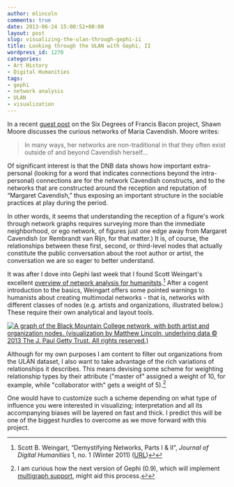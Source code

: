 ```yaml
---
author: mlincoln
comments: true
date: 2013-06-24 15:00:52+00:00
layout: post
slug: visualizing-the-ulan-through-gephi-ii
title: Looking through the ULAN with Gephi, II
wordpress_id: 1270
categories:
- Art History
- Digital Humanities
tags:
- gephi
- network analysis
- ULAN
- visualization
---
```


In a recent [guest post](http://sixdegreesoffrancisbacon.com/post/53595757782/networks-as-constructs-the-curious-case-of-margaret) on the Six Degrees of Francis Bacon project, Shawn Moore discusses the curious networks of Maria Cavendish. Moore writes:


> In many ways, her networks are non-traditional in that they often exist outside of and beyond Cavendish herself…

Of significant interest is that the DNB data shows how important extra-personal (looking for a word that indicates connections beyond the intra-personal) connections are for the network Cavendish constructs, and to the networks that are constructed around the reception and reputation of “Margaret Cavendish,” thus exposing an important structure in the sociable practices at play during the period.


In other words, it seems that understanding the reception of a figure's work through network graphs requires surveying more than the immediate neighborhood, or ego network, of figures just one edge away from Margaret Cavendish (or Rembrandt van Rijn, for that matter.) It is, of course, the relationships between these first, second, or third-level nodes that actually constitute the public conversation about the root author or artist, the conversation we are so eager to better understand.

It was after I dove into Gephi last week that I found Scott Weingart's excellent [overview of network analysis for humanitsts](http://journalofdigitalhumanities.org/1-1/demystifying-networks-by-scott-weingart/).[^1] After a cogent introduction to the basics, Weingart offers some pointed warnings to humanists about creating multimodal networks - that is, networks with different classes of nodes (e.g. artists and organizations, illustrated below.) These require their own analytical and layout tools.

[![A graph of the Black Mountain College network, with both artist and organization nodes. (visualization by Matthew Lincoln, underlying data © 2013 The J. Paul Getty Trust. All rights reserved.)](http://mlincoln.files.wordpress.com/2013/06/screen-shot-2013-06-23-at-3-47-03-pm.png)](http://mlincoln.files.wordpress.com/2013/06/screen-shot-2013-06-23-at-3-47-03-pm.png)

Although for my own purposes I am content to filter out organizations from the ULAN dataset, I also want to take advantage of the rich variations of relationships it describes. This means devising some scheme for weighting relationship types by their attribute ("master of" assigned a weight of 10, for example, while "collaborator with" gets a weight of 5).[^2]

One would have to customize such a scheme depending on what type of influence you were interested in visualizing; interpretation and all its accompanying biases will be layered on fast and thick. I predict this will be one of the biggest hurdles to overcome as we move forward with this project.







	
[^1]: Scott B. Weingart, “Demystifying Networks, Parts I & II”, _Journal of Digital Humanities_ 1, no. 1 (Winter 2011) ([URL](http://journalofdigitalhumanities.org/1-1/demystifying-networks-by-scott-weingart/))[↩](1)

	
[^2]: I am curious how the next version of Gephi (0.9), which will implement [multigraph support](https://gephi.org/2013/rebuilding-gephis-core-for-the-0-9-version/), might aid this process.[↩](2)



